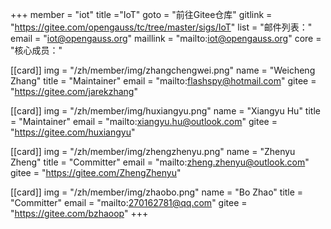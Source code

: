 +++
member = "iot"
title ="IoT"
goto = "前往Gitee仓库"
gitlink = "https://gitee.com/opengauss/tc/tree/master/sigs/IoT"
list = "邮件列表："
email = "iot@opengauss.org"
maillink = "mailto:iot@opengauss.org"
core = "核心成员："


[[card]]
img = "/zh/member/img/zhangchengwei.png"
name = "Weicheng Zhang"
title = "Maintainer"
email = "mailto:flashspy@hotmail.com"
gitee = "https://gitee.com/jarekzhang"

[[card]]
img = "/zh/member/img/huxiangyu.png"
name = "Xiangyu Hu"
title = "Maintainer"
email = "mailto:xiangyu.hu@outlook.com"
gitee = "https://gitee.com/huxiangyu"

[[card]]
img = "/zh/member/img/zhengzhenyu.png"
name = "Zhenyu Zheng"
title = "Committer"
email = "mailto:zheng.zhenyu@outlook.com"
gitee = "https://gitee.com/ZhengZhenyu"

[[card]]
img = "/zh/member/img/zhaobo.png"
name = "Bo Zhao"
title = "Committer"
email = "mailto:270162781@qq.com"
gitee = "https://gitee.com/bzhaoop"
+++